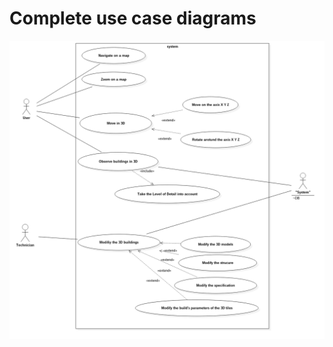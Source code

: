 # Complete use case diagrams

![Complete use case diagram](../images/Model1__UseCaseDiagramComplet_4.png "complete use cas diagram")  
